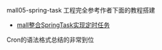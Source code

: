 mall05-spring-task 工程完全参考作者下面的教程搭建
- [mall整合SpringTask实现定时任务](https://juejin.im/post/5cfa0ea16fb9a07eaf2b8261)

Cron的语法格式总结的非常到位